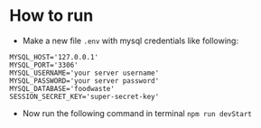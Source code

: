 # How to run

- Make a new file `.env` with mysql credentials like following:

```
MYSQL_HOST='127.0.0.1'
MYSQL_PORT='3306'
MYSQL_USERNAME='your server username'
MYSQL_PASSWORD='your server password'
MYSQL_DATABASE='foodwaste'
SESSION_SECRET_KEY='super-secret-key'
```

- Now run the following command in terminal `npm run devStart`
